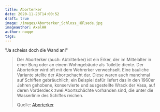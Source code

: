 ```yaml
---
title: Aborterker
date: 2020-11-23T14:00:52
draft: true
image: /images/Aborterker_Schloss_Hülsede.jpg
imageauthor: AxelHH
author: noqqe
tags:
---
```


"Ja scheiss doch die Wand an!"

> Der Aborterker (auch: Abtritterker) ist ein Erker, der im Mittelalter in einer
> Burg oder an einem Wohngebäude als Toilette diente. Der Aborterker wird oft
> mit dem Wehrerker verwechselt. Eine bauliche Variante stellte der Abortschacht
> dar. Diese waren auch manchmal auf Schiffen gebräuchlich; ein Beispiel dafür
> liefert das in den 1960er Jahren gehobene, konservierte und ausgestellte Wrack
> der Vasa, auf deren Vorderdeck zwei Abortschächte vorhanden sind, die unter
> die Wasserlinie des Schiffes reichen.
>
> Quelle: [Aborterker](https://de.wikipedia.org/wiki/Aborterker)
